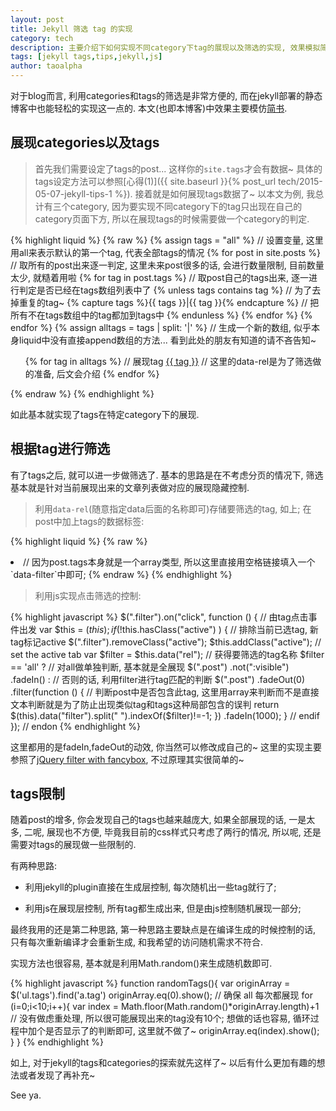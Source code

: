 ```yaml
---
layout: post
title: Jekyll 筛选 tag 的实现 
category: tech 
description: 主要介绍下如何实现不同category下tag的展现以及筛选的实现, 效果模拟简书的tag
tags: [jekyll tags,tips,jekyll,js]
author: taoalpha
---
```


对于blog而言, 利用categories和tags的筛选是非常方便的, 而在jekyll部署的静态博客中也能轻松的实现这一点的. 本文(也即本博客)中效果主要模仿[简书](http://jianshu.com).

## 展现categories以及tags

> 首先我们需要设定了tags的post... 这样你的`site.tags`才会有数据~ 具体的tags设定方法可以参照[心得(1)]({{ site.baseurl }}{% post_url tech/2015-05-07-jekyll-tips-1 %}).
> 接着就是如何展现tags数据了~ 以本文为例, 我总计有三个category, 因为要实现不同category下的tag只出现在自己的category页面下方, 所以在展现tags的时候需要做一个category的判定.

{% highlight liquid %}
{% raw %}
{% assign tags = "all" %}
// 设置变量, 这里用all来表示默认的第一个tag, 代表全部tags的情况
{% for post in site.posts %}
    // 取所有的post出来逐一判定, 这里未来post很多的话, 会进行数量限制, 目前数量太少, 就糙着用啦
    {% for tag in post.tags %}
        // 取post自己的tags出来, 逐一进行判定是否已经在tags数组列表中了
        {% unless tags contains tag %}
            // 为了去掉重复的tag~
            {% capture tags %}{{ tags }}|{{ tag }}{% endcapture %}
            // 把所有不在tags数组中的tag都加到tags中
        {% endunless %}
    {% endfor %}
{% endfor %}
{% assign alltags = tags | split: '|' %}
// 生成一个新的数组, 似乎本身liquid中没有直接append数组的方法... 看到此处的朋友有知道的请不吝告知~
<ul class="tags">
{% for tag in alltags %}
// 展现tag
<a href="javascript:;" data-rel="{{ tag }}" class="filter tag {% if tag == 'all'  %}active{% endif %}" >{{ tag }}</a>
// 这里的data-rel是为了筛选做的准备, 后文会介绍
{% endfor %}
</ul>
{% endraw %}
{% endhighlight %}

如此基本就实现了tags在特定category下的展现.

## 根据tag进行筛选

有了tags之后, 就可以进一步做筛选了. 基本的思路是在不考虑分页的情况下, 筛选基本就是针对当前展现出来的文章列表做对应的展现隐藏控制.

> 利用`data-rel`(随意指定data后面的名称即可)存储要筛选的tag, 如上;
> 在post中加上tags的数据标签:

{% highlight liquid %}
{% raw %}
<li class="post" data-filter="{{ post.tags|join:' ' }}">
// 因为post.tags本身就是一个array类型, 所以这里直接用空格链接填入一个`data-filter`中即可;
{% endraw %}
{% endhighlight %}

> 利用js实现点击筛选的控制:

{% highlight javascript %}
$(".filter").on("click", function () {
    // 由tag点击事件出发
    var $this = $(this);
    if ( !$this.hasClass("active") ) {
        // 排除当前已选tag, 新tag标记active
        $(".filter").removeClass("active");
        $this.addClass("active"); // set the active tab
        var $filter = $this.data("rel"); 
        // 获得要筛选的tag名称
        $filter == 'all' ? 
            // 对all做单独判断, 基本就是全展现
            $(".post")
            .not(":visible")
            .fadeIn() 
        : // 否则的话, 利用filter进行tag匹配的判断
            $(".post")
            .fadeOut(0)
            .filter(function () {
                // 判断post中是否包含此tag, 这里用array来判断而不是直接文本判断就是为了防止出现类似tag和tags这种局部包含的误判
                return $(this).data("filter").split(" ").indexOf($filter)!=-1; 
            })
            .fadeIn(1000); 
    } // endif
}); // endon
{% endhighlight %}

这里都用的是fadeIn,fadeOut的动效, 你当然可以修改成自己的~ 这里的实现主要参照了[jQuery filter with fancybox](http://www.jqueryrain.com/?http://www.picssel.com/demos/fboxfilteredgallery.html), 不过原理其实很简单的~

## tags限制

随着post的增多, 你会发现自己的tags也越来越庞大, 如果全部展现的话, 一是太多, 二呢, 展现也不方便, 毕竟我目前的css样式只考虑了两行的情况, 所以呢, 还是需要对tags的展现做一些限制的.

有两种思路:

- 利用jekyll的plugin直接在生成层控制, 每次随机出一些tag就行了;

- 利用js在展现层控制, 所有tag都生成出来, 但是由js控制随机展现一部分;

最终我用的还是第二种思路, 第一种思路主要缺点是在编译生成的时候控制的话, 只有每次重新编译才会重新生成, 和我希望的访问随机需求不符合.

实现方法也很容易, 基本就是利用Math.random()来生成随机数即可.

{% highlight javascript %}
function randomTags(){
    var originArray = $('ul.tags').find('a.tag')
    originArray.eq(0).show();
    // 确保 all 每次都展现
    for (i=0;i<10;i++){
        var index = Math.floor(Math.random()*originArray.length)+1
        // 没有做虑重处理, 所以很可能展现出来的tag没有10个; 想做的话也容易, 循环过程中加个是否显示了的判断即可, 这里就不做了~
        originArray.eq(index).show();
    }
}
{% endhighlight %}

如上, 对于jekyll的tags和categories的探索就先这样了~ 以后有什么更加有趣的想法或者发现了再补充~

See ya.

[TaoAlpha]:    http://zzgary.info "TaoAlpha"
